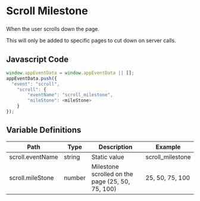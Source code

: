 # Scroll Milestone

### 
When the user scrolls down the page.

This will only be added to specific pages to cut down on server calls.

## Javascript Code
```js
window.appEventData = window.appEventData || [];
appEventData.push({
  "event": "scroll",
    "scroll": {
        "eventName": "scroll_milestone",
        "mileStone": <mileStone>
    }
});
```

## Variable Definitions

|Path|Type|Description|Example|
| --- | --- | --- | --- |
|scroll.eventName|string|Static value|scroll\_milestone|
|scroll.mileStone|number|Milestone scrolled on the page (25, 50, 75, 100)|25, 50, 75, 100|




